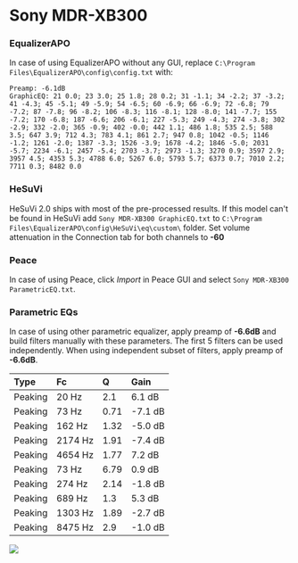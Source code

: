 # Sony MDR-XB300

### EqualizerAPO
In case of using EqualizerAPO without any GUI, replace `C:\Program Files\EqualizerAPO\config\config.txt`
with:
```
Preamp: -6.1dB
GraphicEQ: 21 0.0; 23 3.0; 25 1.8; 28 0.2; 31 -1.1; 34 -2.2; 37 -3.2; 41 -4.3; 45 -5.1; 49 -5.9; 54 -6.5; 60 -6.9; 66 -6.9; 72 -6.8; 79 -7.2; 87 -7.8; 96 -8.2; 106 -8.3; 116 -8.1; 128 -8.0; 141 -7.7; 155 -7.2; 170 -6.8; 187 -6.6; 206 -6.1; 227 -5.3; 249 -4.3; 274 -3.8; 302 -2.9; 332 -2.0; 365 -0.9; 402 -0.0; 442 1.1; 486 1.8; 535 2.5; 588 3.5; 647 3.9; 712 4.3; 783 4.1; 861 2.7; 947 0.8; 1042 -0.5; 1146 -1.2; 1261 -2.0; 1387 -3.3; 1526 -3.9; 1678 -4.2; 1846 -5.0; 2031 -5.7; 2234 -6.1; 2457 -5.4; 2703 -3.7; 2973 -1.3; 3270 0.9; 3597 2.9; 3957 4.5; 4353 5.3; 4788 6.0; 5267 6.0; 5793 5.7; 6373 0.7; 7010 2.2; 7711 0.3; 8482 0.0
```

### HeSuVi
HeSuVi 2.0 ships with most of the pre-processed results. If this model can't be found in HeSuVi add
`Sony MDR-XB300 GraphicEQ.txt` to `C:\Program Files\EqualizerAPO\config\HeSuVi\eq\custom\` folder.
Set volume attenuation in the Connection tab for both channels to **-60**

### Peace
In case of using Peace, click *Import* in Peace GUI and select `Sony MDR-XB300 ParametricEQ.txt`.

### Parametric EQs
In case of using other parametric equalizer, apply preamp of **-6.6dB** and build filters manually
with these parameters. The first 5 filters can be used independently.
When using independent subset of filters, apply preamp of **-6.6dB**.

| Type    | Fc      |    Q | Gain    |
|:--------|:--------|:-----|:--------|
| Peaking | 20 Hz   | 2.1  | 6.1 dB  |
| Peaking | 73 Hz   | 0.71 | -7.1 dB |
| Peaking | 162 Hz  | 1.32 | -5.0 dB |
| Peaking | 2174 Hz | 1.91 | -7.4 dB |
| Peaking | 4654 Hz | 1.77 | 7.2 dB  |
| Peaking | 73 Hz   | 6.79 | 0.9 dB  |
| Peaking | 274 Hz  | 2.14 | -1.8 dB |
| Peaking | 689 Hz  | 1.3  | 5.3 dB  |
| Peaking | 1303 Hz | 1.89 | -2.7 dB |
| Peaking | 8475 Hz | 2.9  | -1.0 dB |

![](https://raw.githubusercontent.com/jaakkopasanen/AutoEq/master/results/innerfidelity/sbaf-serious/Sony%20MDR-XB300/Sony%20MDR-XB300.png)